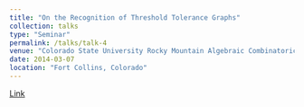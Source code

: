 ```yaml
---
title: "On the Recognition of Threshold Tolerance Graphs"
collection: talks
type: "Seminar"
permalink: /talks/talk-4
venue: "Colorado State University Rocky Mountain Algebraic Combinatorics Seminar"
date: 2014-03-07
location: "Fort Collins, Colorado"
---
```

[Link](https://www.math.colostate.edu/~hulpke/combinatorics/)

